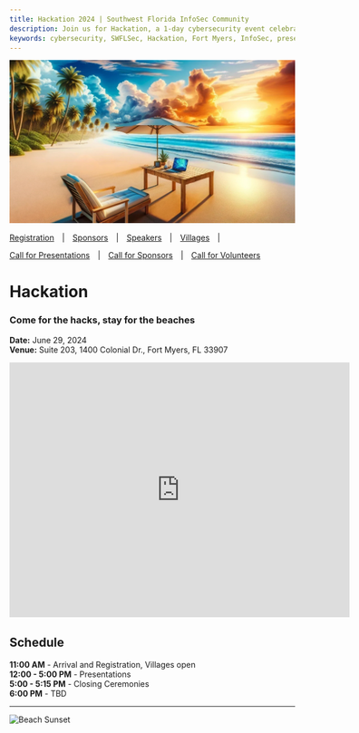 ```yaml
---
title: Hackation 2024 | Southwest Florida InfoSec Community
description: Join us for Hackation, a 1-day cybersecurity event celebrating SWFLSec's 5th anniversary. Enjoy presentations, exhibits, demonstrations, and hands-on activities in Ft Myers, FL along the beautiful gulf goast.
keywords: cybersecurity, SWFLSec, Hackation, Fort Myers, InfoSec, presentations, exhibits, demonstrations, hands-on activities
---
```


![Hackation Banner](images/hackation-banner.jpg)

<div style="display: flex; gap: 1em; flex-wrap: wrap;">
  <a href="registration.md">Registration</a> |
  <a href="sponsors.md">Sponsors</a> |
  <a href="speakers.md">Speakers</a> |
  <a href="villages.md">Villages</a> |
  <a href="call-for-presentations.md">Call for Presentations</a> |
  <a href="call-for-sponsors.md">Call for Sponsors</a> |
  <a href="call-for-volunteers.md">Call for Volunteers</a>
</div>

# Hackation
### Come for the hacks, stay for the beaches

**Date:** June 29, 2024  
**Venue:** Suite 203, 1400 Colonial Dr., Fort Myers, FL 33907

<iframe src="https://www.google.com/maps/embed?pb=!1m18!1m12!1m3!1d3426.521563823265!2d-81.87578928482412!3d26.602333383249344!2m3!1f0!2f0!3f0!3m2!1i1024!2i768!4f13.1!3m3!1m2!1s0x88db4223b77f714b%3A0xfbb6fbb4d2d3e6f1!2s1400%20Colonial%20Blvd%20%23203%2C%20Fort%20Myers%2C%20FL%2033907%2C%20USA!5e0!3m2!1sen!2s!4v1620841561114!5m2!1sen!2s" width="600" height="450" style="border:0;" allowfullscreen="" loading="lazy"></iframe>

## Schedule

**11:00 AM** - Arrival and Registration, Villages open  
**12:00 - 5:00 PM** - Presentations  
**5:00 - 5:15 PM** - Closing Ceremonies  
**6:00 PM** - TBD  

---

![Beach Sunset](images/beach-sunset.jpg)
